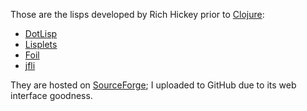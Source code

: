 Those are the lisps developed by Rich Hickey prior to [Clojure](http://clojure.com):

 * [DotLisp](https://rawgit.com/tallesl/Rich-Hickey-lisps/master/DotLisp/landpage/dotlisp.sourceforge.net.html)
 * [Lisplets](https://rawgit.com/tallesl/Rich-Hickey-lisps/master/Lisplets/landpage/lisplets.sourceforge.net.html)
 * [Foil](https://rawgit.com/tallesl/Rich-Hickey-lisps/master/Foil/landpage/foil.sourceforge.net.html)
 * [jfli](https://rawgit.com/tallesl/Rich-Hickey-lisps/master/jfli/landpage/jfli.sourceforge.net.html)

They are hosted on [SourceForge](http://sourceforge.net/u/rhickey); I uploaded to GitHub due to its web interface goodness.
